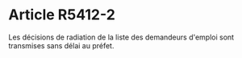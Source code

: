 # Article R5412-2

  
Les décisions de radiation de la liste des demandeurs d'emploi sont transmises sans délai au préfet.